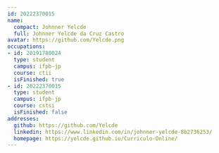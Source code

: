 ```yaml
---
id: 20222370015
name:
  compact: Johnner Yelcde
  full: Johnner Yelcde da Cruz Castro
avatar: https://github.com/Yelcde.png
occupations:
- id: 20191780024
  type: student
  campus: ifpb-jp
  course: ctii
  isFinished: true
- id: 20222370015
  type: student
  campus: ifpb-jp
  course: cstsi
  isFinished: false
addresses:
  github: https://github.com/Yelcde
  linkedin: https://www.linkedin.com/in/johnner-yelcde-8b2736253/
  homepage: https://yelcde.github.io/Curriculo-Online/
---
```

